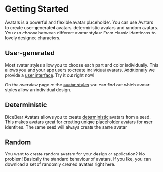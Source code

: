 # Getting Started

Avatars is a powerful and flexible avatar placeholder. You can use Avatars to create user-generated avatars, deterministic avatars and random avatars. You can choose between different avatar styles: From classic identicons to lovely designed characters.

## User-generated

Most avatar styles allow you to choose each part and color individually. This allows you and your app users to create individual avatars. Additionally we provide a [user interface](./guide/extensions/user-interface). Try it out right now!

On the overview page of the [avatar styles](/guide/styles) you can find out which avatar styles allow an individual design.

## Deterministic

DiceBear Avatars allows you to create [deterministic](https://en.wikipedia.org/wiki/Deterministic_system) avatars from a seed. This makes avatars great for creating unique placeholder avatars for user identities. The same seed will always create the same avatar.

## Random

You want to create random avatars for your design or application? No problem! Basically the standard behaviour of avatars. If you like, you can download a set of randomly created avatars right here.
